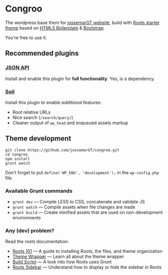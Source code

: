 # Congroo

The wordpress base them for [jossemarGT website](http://jossemargt.com), build with  [Roots starter theme](https://github.com/roots/roots) based on [HTML5 Boilerplate](http://html5boilerplate.com/) & [Bootstrap](http://getbootstrap.com/).

You're free to use it.

## Recommended plugins

### [JSON API](https://wordpress.org/plugins/json-api/)
Install and enable this plugin for **full functionality**. Yes, is a dependency.

### [Soil](https://github.com/roots/soil)
Install this plugin to enable *additional* features:

* Root relative URLs
* Nice search (`/search/query/`)
* Cleaner output of `wp_head` and enqueued assets markup

## Theme development
```
git clone https://github.com/jossemarGT/congroo.git
cd congroo
npm install
grunt watch
```
Don't forget to put `define('WP_ENV', 'development');` in the `wp-config.php` file.

### Available Grunt commands

* `grunt dev` — Compile LESS to CSS, concatenate and validate JS
* `grunt watch` — Compile assets when file changes are made
* `grunt build` — Create minified assets that are used on non-development environments

### Any (dev) problem?
Read the roots documentation:

* [Roots 101](http://roots.io/roots-101/) — A guide to installing Roots, the files, and theme organization
* [Theme Wrapper](http://roots.io/an-introduction-to-the-roots-theme-wrapper/) — Learn all about the theme wrapper
* [Build Script](http://roots.io/using-grunt-for-wordpress-theme-development/) — A look into how Roots uses Grunt
* [Roots Sidebar](http://roots.io/the-roots-sidebar/) — Understand how to display or hide the sidebar in Roots
